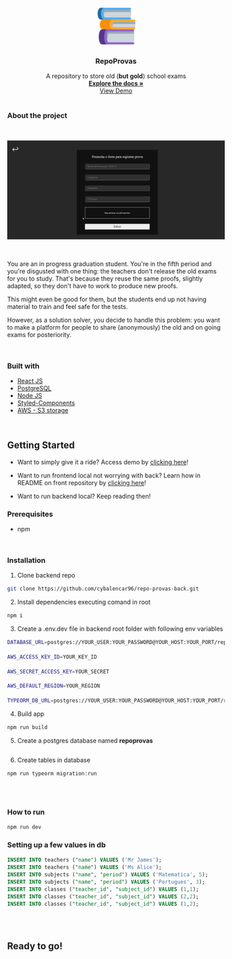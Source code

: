 <br />
<p align="center">
  <a href="/">
    <img src="https://github.com/cybalencar96/repo-provas-front/blob/main/public/logo.svg?raw=true" alt="Logo" width="90px" height="auto">
  </a>

<h3 align="center">RepoProvas</h3>

  <p align="center">
    A repository to store old (<strong>but gold</strong>) school exams
    <br />
    <a href="https://github.com/cybalencar96/repo-provas-back"><strong>Explore the docs »</strong></a>
    <br />
    <a href="https://repo-provas-front-cybalencar96.vercel.app/">View Demo</a>
    <br />
  </p>
</p>

#

### **About the project**

<br />
<p align="center">
<img src="https://github.com/cybalencar96/repo-provas-front/blob/main/public/preview.gif?raw=true" width="600px">
<p>

<br />


You are an in progress graduation student. You're in the fifth period and you're disgusted with one thing: the teachers don't release the old exams for you to study. That's because they reuse the same proofs, slightly adapted, so they don't have to work to produce new proofs.

This might even be good for them, but the students end up not having material to train and feel safe for the tests.

However, as a solution solver, you decide to handle this problem: you want to make a platform for people to share (anonymously) the old and on going exams for posteriority.

<br />

### **Built with**

- [React JS](https://reactjs.org/)
- [PostgreSQL](https://www.postgresql.org/)
- [Node JS](https://nodejs.org/en/)
- [Styled-Components](https://styled-components.com/)
- [AWS - S3 storage](https://aws.amazon.com/pt/s3/)
  
 <br />

## **Getting Started**

- Want to simply give it a ride? Access demo by [clicking here](https://repo-provas-front-cybalencar96.vercel.app/)!

- Want to run frontend local not worrying with back? Learn how in README on front repository by [clicking here](https://github.com/cybalencar96/repo-provas-front)!

- Want to run backend local? Keep reading then!

### **Prerequisites**

- npm

<br />

### **Installation**

1.  Clone backend repo

```sh
git clone https://github.com/cybalencar96/repo-provas-back.git
```

2. Install dependencies executing comand in root

```sh
npm i
```

3. Create a .env.dev file in backend root folder with following env variables
```sh
DATABASE_URL=postgres://YOUR_USER:YOUR_PASSWORD@YOUR_HOST:YOUR_PORT/repoprovas

AWS_ACCESS_KEY_ID=YOUR_KEY_ID

AWS_SECRET_ACCESS_KEY=YOUR_SECRET

AWS_DEFAULT_REGION=YOUR_REGION

TYPEORM_DB_URL=postgres://YOUR_USER:YOUR_PASSWORD@YOUR_HOST:YOUR_PORT/repoprovas
```

4. Build app

```sh
npm run build
```

5. Create a postgres database named **repoprovas**

```sh 
```
6. Create tables in database

```sh
npm run typeorm migration:run
```

<br />
<br />

### **How to run**

```sh
npm run dev
```

### **Setting up a few values in db**

```sql
INSERT INTO teachers ("name") VALUES ('Mr James');
INSERT INTO teachers ("name") VALUES ('Ms Alice');
INSERT INTO subjects ("name", "period") VALUES ('Matematica', 5);
INSERT INTO subjects ("name", "period") VALUES ('Portugues', 3);
INSERT INTO classes ("teacher_id", "subject_id") VALUES (1,1);
INSERT INTO classes ("teacher_id", "subject_id") VALUES (2,2);
INSERT INTO classes ("teacher_id", "subject_id") VALUES (1,2);
```

<br />
<br />

## **Ready to go!**
